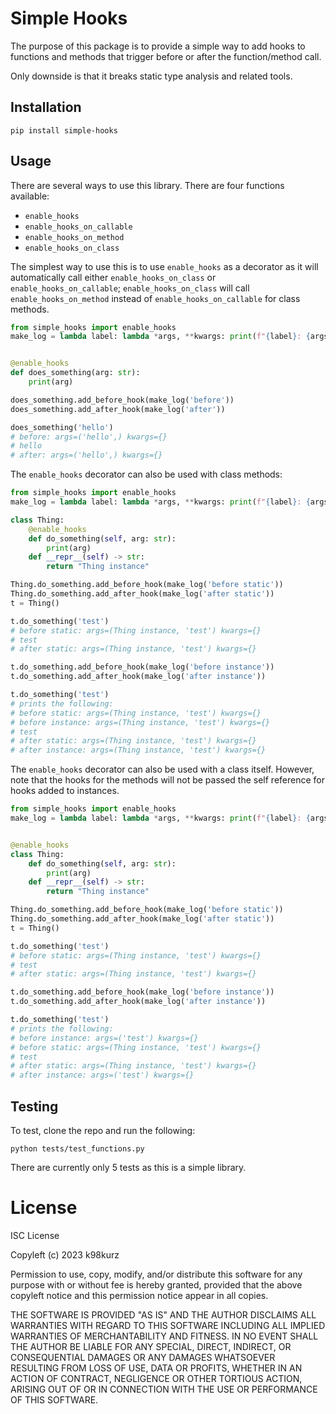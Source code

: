 # Simple Hooks

The purpose of this package is to provide a simple way to add hooks to functions
and methods that trigger before or after the function/method call.

Only downside is that it breaks static type analysis and related tools.

## Installation

```
pip install simple-hooks
```

## Usage

There are several ways to use this library. There are four functions available:
- `enable_hooks`
- `enable_hooks_on_callable`
- `enable_hooks_on_method`
- `enable_hooks_on_class`

The simplest way to use this is to use `enable_hooks` as a decorator as it will
automatically call either `enable_hooks_on_class` or `enable_hooks_on_callable`;
`enable_hooks_on_class` will call `enable_hooks_on_method` instead of
`enable_hooks_on_callable` for class methods.

```python
from simple_hooks import enable_hooks
make_log = lambda label: lambda *args, **kwargs: print(f"{label}: {args=} {kwargs=}")


@enable_hooks
def does_something(arg: str):
    print(arg)

does_something.add_before_hook(make_log('before'))
does_something.add_after_hook(make_log('after'))

does_something('hello')
# before: args=('hello',) kwargs={}
# hello
# after: args=('hello',) kwargs={}
```

The `enable_hooks` decorator can also be used with class methods:

```python
from simple_hooks import enable_hooks
make_log = lambda label: lambda *args, **kwargs: print(f"{label}: {args=} {kwargs=}")

class Thing:
    @enable_hooks
    def do_something(self, arg: str):
        print(arg)
    def __repr__(self) -> str:
        return "Thing instance"

Thing.do_something.add_before_hook(make_log('before static'))
Thing.do_something.add_after_hook(make_log('after static'))
t = Thing()

t.do_something('test')
# before static: args=(Thing instance, 'test') kwargs={}
# test
# after static: args=(Thing instance, 'test') kwargs={}

t.do_something.add_before_hook(make_log('before instance'))
t.do_something.add_after_hook(make_log('after instance'))

t.do_something('test')
# prints the following:
# before static: args=(Thing instance, 'test') kwargs={}
# before instance: args=(Thing instance, 'test') kwargs={}
# test
# after static: args=(Thing instance, 'test') kwargs={}
# after instance: args=(Thing instance, 'test') kwargs={}
```

The `enable_hooks` decorator can also be used with a class itself. However, note
that the hooks for the methods will not be passed the self reference for hooks
added to instances.

```python
from simple_hooks import enable_hooks
make_log = lambda label: lambda *args, **kwargs: print(f"{label}: {args=} {kwargs=}")


@enable_hooks
class Thing:
    def do_something(self, arg: str):
        print(arg)
    def __repr__(self) -> str:
        return "Thing instance"

Thing.do_something.add_before_hook(make_log('before static'))
Thing.do_something.add_after_hook(make_log('after static'))
t = Thing()

t.do_something('test')
# before static: args=(Thing instance, 'test') kwargs={}
# test
# after static: args=(Thing instance, 'test') kwargs={}

t.do_something.add_before_hook(make_log('before instance'))
t.do_something.add_after_hook(make_log('after instance'))

t.do_something('test')
# prints the following:
# before instance: args=('test') kwargs={}
# before static: args=(Thing instance, 'test') kwargs={}
# test
# after static: args=(Thing instance, 'test') kwargs={}
# after instance: args=('test') kwargs={}
```


## Testing

To test, clone the repo and run the following:

```
python tests/test_functions.py
```

There are currently only 5 tests as this is a simple library.

# License

ISC License

Copyleft (c) 2023 k98kurz

Permission to use, copy, modify, and/or distribute this software
for any purpose with or without fee is hereby granted, provided
that the above copyleft notice and this permission notice appear in
all copies.

THE SOFTWARE IS PROVIDED "AS IS" AND THE AUTHOR DISCLAIMS ALL
WARRANTIES WITH REGARD TO THIS SOFTWARE INCLUDING ALL IMPLIED
WARRANTIES OF MERCHANTABILITY AND FITNESS. IN NO EVENT SHALL THE
AUTHOR BE LIABLE FOR ANY SPECIAL, DIRECT, INDIRECT, OR
CONSEQUENTIAL DAMAGES OR ANY DAMAGES WHATSOEVER RESULTING FROM LOSS
OF USE, DATA OR PROFITS, WHETHER IN AN ACTION OF CONTRACT,
NEGLIGENCE OR OTHER TORTIOUS ACTION, ARISING OUT OF OR IN
CONNECTION WITH THE USE OR PERFORMANCE OF THIS SOFTWARE.
